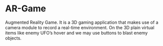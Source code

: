 # AR-Game
Augmented Reality Game. It is a 3D gaming application that makes use of a camera module to record a real-time environment. On the 3D plain virtual items like enemy UFO’s hover and we may use buttons to blast enemy objects. 

